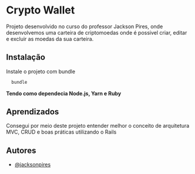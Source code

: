 
# Crypto Wallet

Projeto desenvolvido no curso do professor Jackson Pires, onde desenvolvemos uma carteira de criptomoedas onde é possivel criar, editar e excluir as moedas da sua carteira.


## Instalação

Instale o projeto com bundle

```bash
  bundle
```
**Tendo como dependecia Node.js, Yarn e Ruby**
## Aprendizados

Consegui por meio deste projeto entender melhor o conceito de arquitetura MVC, CRUD e boas práticas utilizando o Rails


## Autores

- [@jacksonpires](https://github.com/jacksonpires)

